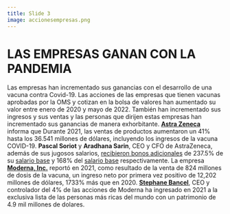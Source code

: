 ```yaml
---
title: Slide 3
image: accionesempresas.png
---
```


# LAS EMPRESAS GANAN CON LA PANDEMIA

Las empresas han incrementado sus ganancias con el desarrollo de una vacuna contra Covid-19. Las acciones de las empresas que tienen vacunas aprobadas por la OMS y cotizan en la bolsa de valores han aumentado su valor entre enero de 2020 y mayo de 2022.  También han incrementado sus ingresos y sus ventas y las personas que dirijen estas empresas han incrementado sus ganancias de manera exhorbitante. **[Astra Zeneca](https://www.sec.gov/ix?doc=/Archives/edgar/data/0000901832/000110465922025720/azn-20211231x20f.htm)** informa que Durante 2021, las ventas de productos aumentaron un 41% hasta los 36.541 millones de dólares, incluyendo los ingresos de la vacuna COVID-19. **Pascal Soriot** y **Aradhana Sarin**, CEO y CFO de AstraZeneca, además de sus jugosos salarios, [recibieron bonos adicionales](https://www.astrazeneca.com/content/dam/az/Investor_Relations/annual-report-2021/pdf/AstraZeneca_AR_2021.pdf) de 237.5% de su [salario base](https://www.sec.gov/Archives/edgar/data/901832/000095010317002275/dp73779_ex0403.htm) y 168% del [salario base](https://www.sec.gov/Archives/edgar/data/0000901832/000110465922025720/azn-20211231xex4d2.htm) respectivamente. La empresa **[Moderna, Inc.](https://www.sec.gov/ix?doc=/Archives/edgar/data/1682852/000168285222000012/mrna-20211231.htm)** reportó en 2021, como resultado de la venta de 824 millones de dosis de la vacuna, un ingreso neto por primera vez positivo de 12,202 millones de dólares,  1733% más que en 2020. **[Stephane Bancel](https://www.forbes.com/profile/stephane-bancel/?list=rtb/&sh=7308a27e3742)**, CEO y controlador del 4% de las acciones de Moderna ha ingresado en 2021 a la exclusiva lista de las personas más ricas del mundo con un patrimonio de 4.9 mil millones de dolares.
